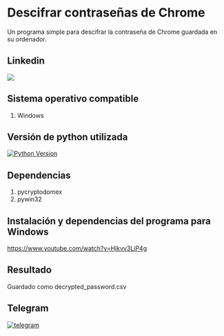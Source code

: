 # Descifrar contraseñas de Chrome
Un programa simple para descifrar la contraseña de Chrome guardada en su ordenador. <br>

## Linkedin
<a href="https://www.linkedin.com/in/rafael-peiro-calvet/"><img src="https://i.postimg.cc/8zsFGvXV/logo.jpg"></a>

## Sistema operativo compatible
1. Windows

## Versión de python utilizada

[![Python Version](https://img.shields.io/badge/python-3.11+-green)](https://www.python.org)

## Dependencias

1. pycryptodomex
2. pywin32

## Instalación y dependencias del programa para Windows

https://www.youtube.com/watch?v=Hjkvv3LiP4g

## Resultado
Guardado como decrypted_password.csv

## Telegram

<a href='https://t.me/NoticiasCiberseguridadyCryptos' target='_blank'><img src='https://i.postimg.cc/HJ54gYft/telegram.png' border='0' alt='telegram'/></a>



